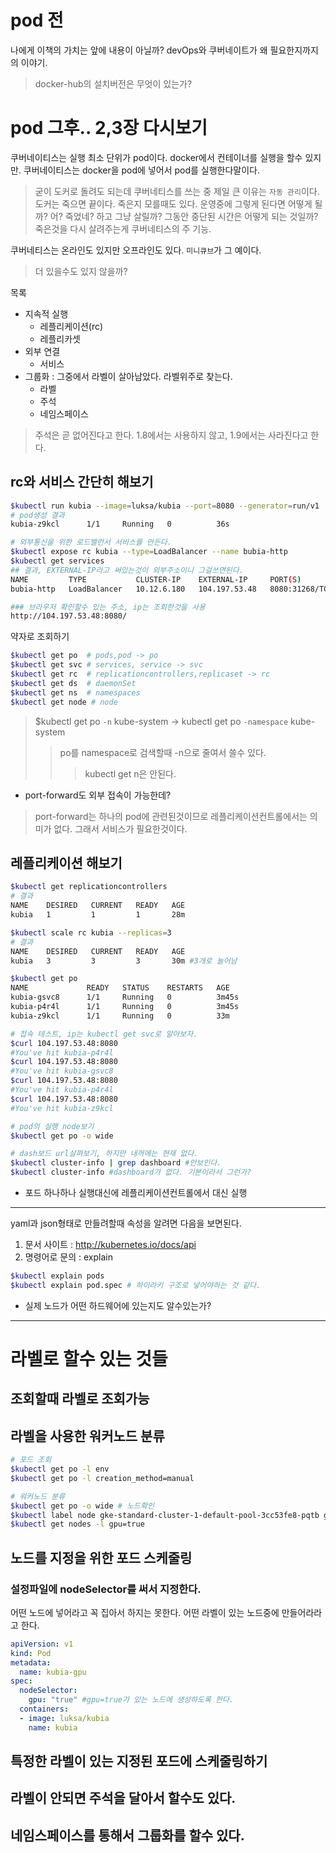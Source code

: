 # pod 전
나에게 이책의 가치는 앞에 내용이 아닐까?
devOps와 쿠버네이트가 왜 필요한지까지의 이야기.

> docker-hub의 설치버전은 무엇이 있는가?

# pod 그후.. 2,3장 다시보기
쿠버네이티스는 실행 최소 단위가 pod이다. docker에서 컨테이너를 실행을 할수 있지만. 쿠버네이티스는 docker을 pod에 넣어서 pod를 실행한다말이다.

>굳이 도커로 돌려도 되는데 쿠버네티스를 쓰는 중 제일 큰 이유는 `자동 관리`이다.
도커는 죽으면 끝이다. 죽은지 모를때도 있다. 운영중에 그렇게 된다면 어떻게 될까? 어? 죽었네? 하고 그냥 살릴까? 그동안 중단된 시간은 어떻게 되는 것일까?죽은것을 다시 살려주는게 쿠버네티스의 주 기능.

쿠버네티스는 온라인도 있지만 오프라인도 있다. `미니큐브`가 그 예이다.
> 더 있을수도 있지 않을까?

목록
- 지속적 실행
  - 레플리케이션(rc)
  - 레플리카셋
- 외부 연결
  - 서비스
- 그룹화 : 그중에서 라벨이 살아남았다. 라벨위주로 찾는다.
  - 라벨
  - 주석
  - 네임스페이스

> 주석은 곧 없어진다고 한다. 1.8에서는 사용하지 않고, 1.9에서는 사라진다고 한다.

## rc와 서비스 간단히 해보기

```bash
$kubectl run kubia --image=luksa/kubia --port=8080 --generator=run/v1
# pod생성 결과
kubia-z9kcl      1/1     Running   0          36s

# 외부통신을 위한 로드밸런서 서비스를 만든다.
$kubectl expose rc kubia --type=LoadBalancer --name bubia-http
$kubectl get services
## 결과, EXTERNAL-IP라고 써있는것이 외부주소이니 그걸쓰면된다.
NAME         TYPE           CLUSTER-IP    EXTERNAL-IP     PORT(S)          AGE
bubia-http   LoadBalancer   10.12.6.180   104.197.53.48   8080:31268/TCP   87s

### 브라우저 확인할수 있는 주소, ip는 조회한것을 사용
http://104.197.53.48:8080/
```

약자로 조회하기
```bash
$kubectl get po  # pods,pod -> po
$kubectl get svc # services, service -> svc
$kubectl get rc  # replicationcontrollers,replicaset -> rc
$kubectl get ds  # daemonSet
$kubectl get ns  # namespaces
$kubectl get node # node
```
> $kubectl get po `-n` kube-system -> kubectl get po `-namespace` kube-system
>> po를 namespace로 검색할때 -n으로 줄여서 쓸수 있다.
>>> kubectl get n은 안된다.

* port-forward도 외부 접속이 가능한데?
> port-forward는 하나의 pod에 관련된것이므로 레플리케이션컨트롤에서는 의미가 없다. 그래서 서비스가 필요한것이다.


## 레플리케이션 해보기

```bash
$kubectl get replicationcontrollers
# 결과
NAME    DESIRED   CURRENT   READY   AGE
kubia   1         1         1       28m

$kubectl scale rc kubia --replicas=3
# 결과
NAME    DESIRED   CURRENT   READY   AGE
kubia   3         3         3       30m #3개로 늘어남

$kubectl get po
NAME             READY   STATUS    RESTARTS   AGE
kubia-gsvc8      1/1     Running   0          3m45s
kubia-p4r4l      1/1     Running   0          3m45s
kubia-z9kcl      1/1     Running   0          33m

# 접속 테스트, ip는 kubectl get svc로 알아보자.
$curl 104.197.53.48:8080
#You've hit kubia-p4r4l
$curl 104.197.53.48:8080
#You've hit kubia-gsvc8
$curl 104.197.53.48:8080
#You've hit kubia-p4r4l
$curl 104.197.53.48:8080
#You've hit kubia-z9kcl

# pod의 실행 node보기
$kubectl get po -o wide

# dash보드 url살펴보기, 하지만 내꺼에는 현재 없다. 
$kubectl cluster-info | grep dashboard #안보인다.
$kubectl cluster-info #dashboard가 없다. 기본이라서 그런가?
```

* 포드 하나하나 실행대신에 레플리케이션컨트롤에서 대신 실행

---

yaml과 json형태로 만들려할때 속성을 알려면 다음을 보면된다.
1. 문서 사이트 : http://kubernetes.io/docs/api
2. 명령어로 문의 : explain
``` bash
$kubectl explain pods
$kubectl explain pod.spec # 하이라키 구조로 넣어야하는 것 같다.
```

* 실제 노드가 어떤 하드웨어에 있는지도 알수있는가?

---
# 라벨로 할수 있는 것들
## 조회할때 라벨로 조회가능
## 라벨을 사용한 워커노드 분류
```bash
# 포드 조회
$kubectl get po -l env
$kubectl get po -l creation_method=manual

# 워커노드 분류
$kubectl get po -o wide # 노드확인
$kubectl label node gke-standard-cluster-1-default-pool-3cc53fe8-pqtb gpu=true
$kubectl get nodes -l gpu=true
```
## 노드를 지정을 위한 포드 스케줄링
### 설정파일에 nodeSelector를 써서 지정한다.
어떤 노드에 넣어라고 꼭 집아서 하지는 못한다. 어떤 라벨이 있는 노드중에 만들어라라고 한다.

```yaml
apiVersion: v1
kind: Pod
metadata:
  name: kubia-gpu
spec:
  nodeSelector:
    gpu: "true" #gpu=true가 있는 노드에 생성하도록 한다.
  containers:
  - image: luksa/kubia
    name: kubia  
```
## 특정한 라벨이 있는 지정된 포드에 스케줄링하기

## 라벨이 안되면 주석을 달아서 할수도 있다.

## 네임스페이스를 통해서 그룹화를 할수 있다.

